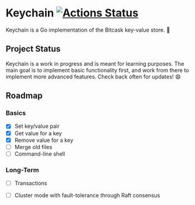 # Keychain [![Actions Status](https://github.com/maybetheresloop/keychain/workflows/Go/badge.svg)](https://github.com/maybetheresloop/keychain)

Keychain is a Go implementation of the Bitcask key-value store. 🔑 

## Project Status

Keychain is a work in progress and is meant for learning purposes. The main goal is to implement
basic functionality first, and work from there to implement more advanced features. Check back often
for updates! 😄

## Roadmap

### Basics
- [x] Set key/value pair
- [x] Get value for a key
- [x] Remove value for a key
- [ ] Merge old files
- [ ] Command-line shell

### Long-Term
- [ ] Transactions
- [ ] Cluster mode with fault-tolerance through Raft consensus


